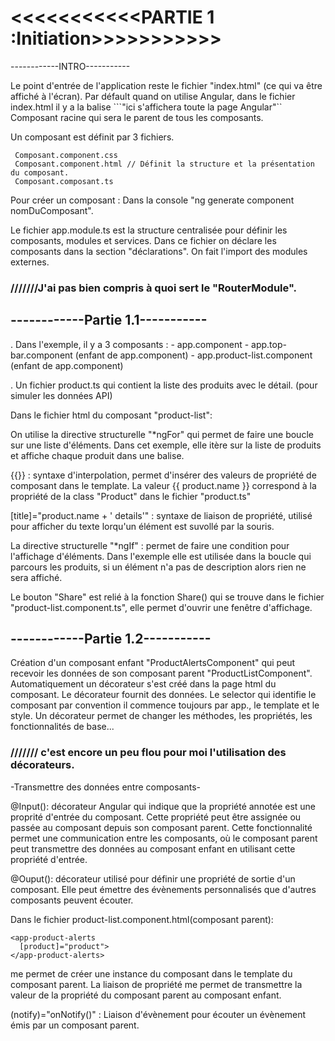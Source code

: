 # <<<<<<<<<<<PARTIE 1 :Initiation>>>>>>>>>>>



------------INTRO-----------

Le point d'entrée de l'application reste le fichier "index.html" (ce qui va être affiché à l'écran).
Par défault quand on utilise Angular, dans le fichier index.html il y a la balise ```<app-root>"ici s'affichera toute la page Angular"</app-root>``
Composant racine qui sera le parent de tous les composants.


Un composant est définit par 3 fichiers.
    
     Composant.component.css
     Composant.component.html // Définit la structure et la présentation du composant.
     Composant.composant.ts
   

Pour créer un composant :
Dans la console "ng generate component nomDuComposant".

Le fichier app.module.ts est la structure centralisée pour définir les composants, modules et services.
Dans ce fichier on déclare les composants dans la section "déclarations".
On fait l'import des modules externes.

### ///////J'ai pas bien compris à quoi sert le "RouterModule".




## ------------Partie 1.1-----------


. Dans l'exemple, il y a 3 composants :
     - app.component
     - app.top-bar.component (enfant de app.component)
     - app.product-list.component (enfant de app.component)

. Un fichier product.ts qui contient la liste des produits avec le détail. (pour simuler les données API)

 

Dans le fichier html du composant "product-list":

On utilise la directive structurelle "*ngFor" qui permet de faire une boucle sur une liste d'éléments. Dans cet exemple, elle itère sur la liste de produits et affiche chaque produit dans une balise.


{{}} : syntaxe d'interpolation, permet d'insérer des valeurs de propriété de composant dans le template.
La valeur {{ product.name }} correspond à la propriété de la class "Product" dans le fichier "product.ts"

[title]="product.name + ' details'" : syntaxe de liaison de propriété, utilisé pour afficher du texte lorqu'un élément est suvollé par la souris.

La directive structurelle "*ngIf" : permet de faire une condition pour l'affichage d'éléments.
Dans l'exemple elle est utilisée dans la boucle qui parcours les produits, si un élément n'a pas de description alors rien ne sera affiché.

Le bouton "Share" est relié à la fonction Share() qui se trouve dans le fichier "product-list.component.ts", elle permet d'ouvrir une fenêtre d'affichage.





## ------------Partie 1.2-----------

Création d'un composant enfant "ProductAlertsComponent" qui peut recevoir les données de son composant parent "ProductListComponent".
Automatiquement un décorateur s'est créé dans la page html du composant. Le décorateur fournit des données.
Le selector qui identifie le composant par convention il commence toujours par app., le template et le style.
Un décorateur permet de changer les méthodes, les propriétés, les fonctionnalités de base...

### /////// c'est encore un peu flou pour moi l'utilisation des décorateurs.


-Transmettre des données entre composants-

@Input(): décorateur Angular qui indique que la propriété annotée est une proprité d'entrée du composant. Cette propriété peut être assignée ou passée au composant depuis son composant parent. Cette fonctionnalité permet une communication entre les composants, où le composant parent peut transmettre des données au composant enfant en utilisant cette propriété d'entrée.

@Ouput(): décorateur utilisé pour définir une propriété de sortie d'un composant. Elle peut émettre des évènements personnalisés que d'autres composants peuvent écouter.

Dans le fichier product-list.component.html(composant parent):
```
<app-product-alerts
  [product]="product">
</app-product-alerts>
```
me permet de créer une instance du composant dans le template du composant parent.
La liaison de propriété me permet de transmettre la valeur de la propriété du composant parent au composant enfant.

(notify)="onNotify()" : Liaison d'évènement pour écouter un évènement émis par un composant parent.


